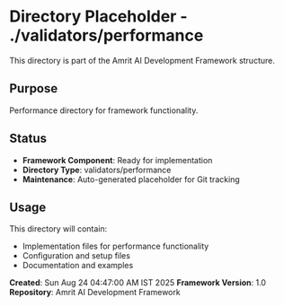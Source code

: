 # Directory Placeholder - ./validators/performance

This directory is part of the Amrit AI Development Framework structure.

## Purpose
Performance directory for framework functionality.

## Status
- **Framework Component**: Ready for implementation
- **Directory Type**: validators/performance
- **Maintenance**: Auto-generated placeholder for Git tracking

## Usage
This directory will contain:
- Implementation files for performance functionality
- Configuration and setup files
- Documentation and examples

**Created**: Sun Aug 24 04:47:00 AM IST 2025
**Framework Version**: 1.0
**Repository**: Amrit AI Development Framework

